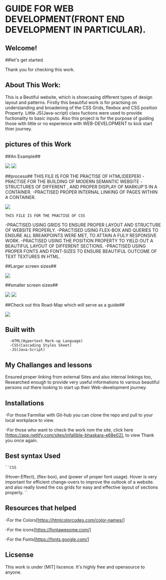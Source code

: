  # GUIDE FOR WEB DEVELOPMENT(FRONT END DEVELOPMENT IN PARTICULAR).

 ## Welcome!

 ##let's get started.

 Thank you for checking this work.

 ## About This Work:
   This is a Beutiful website, which is showcasing different types of design layout and patterns. Firstly this beautiful work is for practsing on understanding and broadening of the CSS Grids, flexbox and CSS position Property. Little JS(Java-script) class fuctions were used to provide fuctionality to basic inputs. Also this project is for the purpose of guiding those with little or no experience with WEB-DEVELOPMENT to kick start thier journey.

## pictures of this Work
 ##An Example##
 
<img src="tc8.png">

<img src="tc4.png">

 ##process##
      THIS FILE IS FOR THE PRACTISE OF HTML(DEEPER)
 -PRACTISE FOR THE BUILDING OF MODERN SEMANTIC WEBSITE
 -STRUCTURES OF DIFFERENT , AND PROPER DISPLAY OF MARKUP'S IN A CONTAINER.
 -PRACTISED PROPER INTERNAL LINKING OF PAGES WITHIN A CONTAINER.

<img src="tc7.png">

    THIS FILE IS FOR THE PRACTISE OF CSS
 -PRACTISED USING GRIDS TO ENSURE PROPER LAYOUT AND STRUCTURE OF WEBSITE PROPERLY.
 -PRACTISED USING FLEX-BOX AND QUERIES TO ENSURE ALL BREAKPOINTS WERE MET, TO ATTAIN A FULY RESPONSIVE WORK.
 -PRACTISED USING THE POSITION PROPERTY TO YIELD OUT A BEAUTIFUL LAYOUT OF DIFFERENT SECTIONS.
 -PRACTISED USING PROPER FONTS AND FONT-SIZES TO ENSURE BEAUTIFUL OUTCOME OF TEXT TEXTURES IN HTML.

 ##Larger screen sizes##
 
<img src="tc1.png">

 ##smaller screen sizes##
 
 <img src="tc2.png">
 
<img src="tc6.png">


##Check out this Road-Map which will serve as a guide##

<img src="https://i.pinimg.com/originals/fa/3d/74/fa3d746d250a8ae35d595759f1facc5d.png">


  ## Built with         
      -HTML(Hypertext Mark-up Language)
      -CSS(Cascading Styles Sheet)
      -JS(Java-Script)


  ## My Challanges and lessons
  Ensured proper linking from external Sites and also internal linkings too, Researched enough to provide very useful informations to various beautiful persons out there looking to start up their Web-development journey.



   ## Installations
   -For those Farmiliar with Git-hub you can clone the repo and pull to your local workplace to view.

   -For those who want to check the work rom the site, click here [https://app.netlify.com/sites/infallible-bhaskara-e68e02], to view Thank you once again.

   ## Best syntax Used

    ``CSS
   (Hover-Effect), (flex-box), and (power of proper font usage).
  Hover is very important for efficient change-overs to improve the outlook of a website. and also really loved the css grids for easy and effective layout of sections properly.
   ``

   ## Resources that helped ##
   -For the Colors[https://htmlcolorcodes.com/color-names/]

   -For the icons[https://fontawesome.com/]

   -For the Fonts[https://fonts.google.com/]


 ## Licsense 
   This work is under [MIT] liscence. It's highly free and opensource to anyone.
